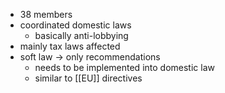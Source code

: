 - 38 members
- coordinated domestic laws
	- basically anti-lobbying
- mainly tax laws affected
- soft law -> only recommendations
	- needs to be implemented into domestic law
	- similar to [[EU]] directives
